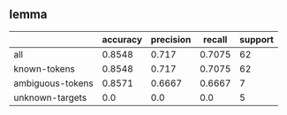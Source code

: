 
## lemma

|                  | accuracy | precision | recall | support |
|------------------|----------|-----------|--------|---------|
| all              | 0.8548   | 0.717     | 0.7075 | 62      |
| known-tokens     | 0.8548   | 0.717     | 0.7075 | 62      |
| ambiguous-tokens | 0.8571   | 0.6667    | 0.6667 | 7       |
| unknown-targets  | 0.0      | 0.0       | 0.0    | 5       |

